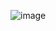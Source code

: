 ![image](https://user-images.githubusercontent.com/46413052/185196826-f3bcca05-d53d-4967-9481-6dd1f242622a.png)
